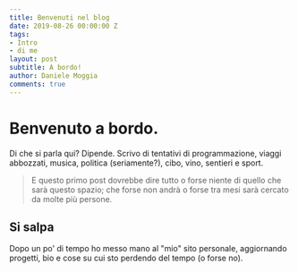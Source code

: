 ```yaml
---
title: Benvenuti nel blog
date: 2019-08-26 00:00:00 Z
tags:
- Intro
- di me
layout: post
subtitle: A bordo!
author: Daniele Moggia
comments: true
---
```


# Benvenuto a bordo.
Di che si parla qui? Dipende.
Scrivo di tentativi di programmazione, viaggi abbozzati, musica, politica (seriamente?), cibo, vino, sentieri e sport.

> E questo primo post dovrebbe dire tutto o forse niente di quello che sarà questo spazio; che forse non andrà o forse tra mesi sarà cercato da molte più persone.

## Si salpa
Dopo un po' di tempo ho messo mano al "mio" sito personale, aggiornando progetti, bio e cose su cui sto perdendo del tempo (o forse no).

